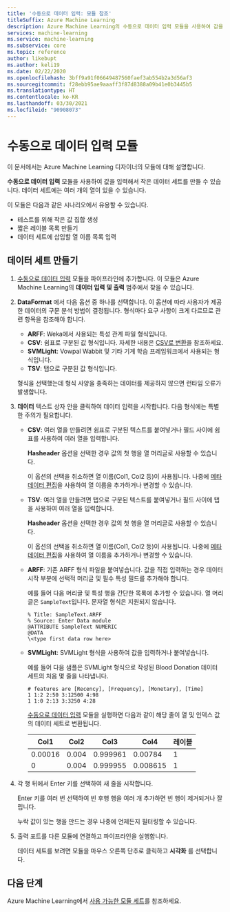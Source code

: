 ```yaml
---
title: '수동으로 데이터 입력: 모듈 참조'
titleSuffix: Azure Machine Learning
description: Azure Machine Learning의 수동으로 데이터 입력 모듈을 사용하여 값을 입력해서 작은 데이터 세트를 만드는 방법을 알아봅니다. 데이터 세트에는 여러 개의 열이 있을 수 있습니다.
services: machine-learning
ms.service: machine-learning
ms.subservice: core
ms.topic: reference
author: likebupt
ms.author: keli19
ms.date: 02/22/2020
ms.openlocfilehash: 3bff9a91f06649487560faef3ab554b2a3d56af3
ms.sourcegitcommit: f28ebb95ae9aaaff3f87d8388a09b41e0b3445b5
ms.translationtype: HT
ms.contentlocale: ko-KR
ms.lasthandoff: 03/30/2021
ms.locfileid: "90908073"
---
```

# <a name="enter-data-manually-module"></a>수동으로 데이터 입력 모듈

이 문서에서는 Azure Machine Learning 디자이너의 모듈에 대해 설명합니다.

**수동으로 데이터 입력** 모듈을 사용하여 값을 입력해서 작은 데이터 세트를 만들 수 있습니다. 데이터 세트에는 여러 개의 열이 있을 수 있습니다.
  
이 모듈은 다음과 같은 시나리오에서 유용할 수 있습니다.  
  
- 테스트를 위해 작은 값 집합 생성  
- 짧은 레이블 목록 만들기  
- 데이터 세트에 삽입할 열 이름 목록 입력

## <a name="create-a-dataset"></a>데이터 세트 만들기 
  
1. [수동으로 데이터 입력](./enter-data-manually.md) 모듈을 파이프라인에 추가합니다. 이 모듈은 Azure Machine Learning의 **데이터 입력 및 출력** 범주에서 찾을 수 있습니다. 
  
1. **DataFormat** 에서 다음 옵션 중 하나를 선택합니다. 이 옵션에 따라 사용자가 제공한 데이터의 구문 분석 방법이 결정됩니다. 형식마다 요구 사항이 크게 다르므로 관련 항목을 참조해야 합니다.  
  
   - **ARFF**: Weka에서 사용되는 특성 관계 파일 형식입니다.   
   - **CSV**: 쉼표로 구분된 값 형식입니다. 자세한 내용은 [CSV로 변환](./convert-to-csv.md)을 참조하세요.    
   - **SVMLight**: Vowpal Wabbit 및 기타 기계 학습 프레임워크에서 사용되는 형식입니다.    
   - **TSV**: 탭으로 구분된 값 형식입니다.

   형식을 선택했는데 형식 사양을 충족하는 데이터를 제공하지 않으면 런타임 오류가 발생합니다.
  
1. **데이터** 텍스트 상자 안을 클릭하여 데이터 입력을 시작합니다. 다음 형식에는 특별한 주의가 필요합니다.  
  
   - **CSV**: 여러 열을 만들려면 쉼표로 구분된 텍스트를 붙여넣거나 필드 사이에 쉼표를 사용하여 여러 열을 입력합니다.
  
     **Hasheader** 옵션을 선택한 경우 값의 첫 행을 열 머리글로 사용할 수 있습니다.  
  
     이 옵션의 선택을 취소하면 열 이름(Col1, Col2 등)이 사용됩니다. 나중에 [메타데이터 편집](./edit-metadata.md)을 사용하여 열 이름을 추가하거나 변경할 수 있습니다.  
  
   - **TSV**: 여러 열을 만들려면 탭으로 구분된 텍스트를 붙여넣거나 필드 사이에 탭을 사용하여 여러 열을 입력합니다.  
  
     **Hasheader** 옵션을 선택한 경우 값의 첫 행을 열 머리글로 사용할 수 있습니다.  
  
     이 옵션의 선택을 취소하면 열 이름(Col1, Col2 등)이 사용됩니다. 나중에 [메타데이터 편집](./edit-metadata.md)을 사용하여 열 이름을 추가하거나 변경할 수 있습니다.  
  
   - **ARFF**: 기존 ARFF 형식 파일을 붙여넣습니다. 값을 직접 입력하는 경우 데이터 시작 부분에 선택적 머리글 및 필수 특성 필드를 추가해야 합니다. 

     예를 들어 다음 머리글 및 특성 행을 간단한 목록에 추가할 수 있습니다. 열 머리글은 `SampleText`입니다. 문자열 형식은 지원되지 않습니다.
    
     ```text
     % Title: SampleText.ARFF  
     % Source: Enter Data module  
     @ATTRIBUTE SampleText NUMERIC  
     @DATA  
     \<type first data row here>  
     ```

   - **SVMLight**: SVMLight 형식을 사용하여 값을 입력하거나 붙여넣습니다.  
  
     예를 들어 다음 샘플은 SVMLight 형식으로 작성된 Blood Donation 데이터 세트의 처음 몇 줄을 나타냅니다.  
  
     ```text  
     # features are [Recency], [Frequency], [Monetary], [Time]  
     1 1:2 2:50 3:12500 4:98   
     1 1:0 2:13 3:3250 4:28   
     ```  
  
     [수동으로 데이터 입력](./enter-data-manually.md) 모듈을 실행하면 다음과 같이 해당 줄이 열 및 인덱스 값의 데이터 세트로 변환됩니다.  
  
     |Col1|Col2|Col3|Col4|레이블|  
     |-|-|-|-|-|  
     |0.00016|0.004|0.999961|0.00784|1|  
     |0|0.004|0.999955|0.008615|1|  
  
1. 각 행 뒤에서 Enter 키를 선택하여 새 줄을 시작합니다.      
     
   Enter 키를 여러 번 선택하여 빈 후행 행을 여러 개 추가하면 빈 행이 제거되거나 잘립니다.  
  
   누락 값이 있는 행을 만드는 경우 나중에 언제든지 필터링할 수 있습니다.  
  
1. 출력 포트를 다른 모듈에 연결하고 파이프라인을 실행합니다.  
  
   데이터 세트를 보려면 모듈을 마우스 오른쪽 단추로 클릭하고 **시각화** 를 선택합니다.

## <a name="next-steps"></a>다음 단계

Azure Machine Learning에서 [사용 가능한 모듈 세트](module-reference.md)를 참조하세요. 